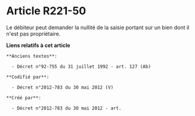 # Article R221-50

Le débiteur peut demander la nullité de la saisie portant sur un bien dont il n'est pas propriétaire.

**Liens relatifs à cet article**

	**Anciens textes**:

	  - Décret n°92-755 du 31 juillet 1992 - art. 127 (Ab)

	**Codifié par**:

	  - Décret n°2012-783 du 30 mai 2012 (V)

	**Créé par**:

	  - Décret n°2012-783 du 30 mai 2012 - art.
